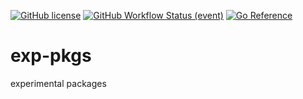 [![GitHub license](https://img.shields.io/github/license/lemon-mint/experiment?style=for-the-badge&cache_key=0)](https://github.com/lemon-mint/experiment/blob/main/LICENSE)
[![GitHub Workflow Status (event)](https://img.shields.io/github/workflow/status/lemon-mint/experiment/Go?event=push&style=for-the-badge)](https://github.com/lemon-mint/experiment/actions/workflows/go.yml)
[![Go Reference](https://img.shields.io/badge/go-reference-%23007d9c?style=for-the-badge&logo=go)](https://pkg.go.dev/v8.run/go/exp)
# exp-pkgs
experimental packages
